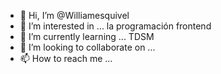 - 👋 Hi, I’m @Williamesquivel
- 👀 I’m interested in ... la programación frontend
- 🌱 I’m currently learning ... TDSM
- 💞️ I’m looking to collaborate on ... 
- 📫 How to reach me ...

<!---
Williamesquivel/Williamesquivel is a ✨ special ✨ repository because its `README.md` (this file) appears on your GitHub profile.
You can click the Preview link to take a look at your changes.
--->
